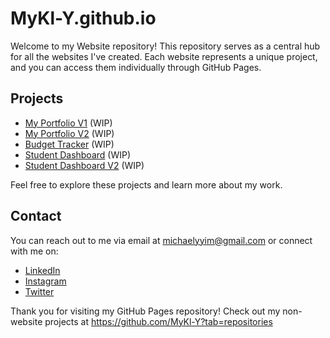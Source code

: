 # MyKl-Y.github.io
Welcome to my Website repository! This repository serves as a central hub for all the websites I've created. Each website represents a unique project, and you can access them individually through GitHub Pages.

## Projects

- [My Portfolio V1](https://MyKl-Y.github.io/Portfolio/index.html) (WIP)
- [My Portfolio V2](https://MyKl-Y.github.io/Portfolio/test.html) (WIP)
- [Budget Tracker](https://MyKl-Y.github.io/Budget-Tracker/public/index.html) (WIP)
- [Student Dashboard](https://MyKl-Y.github.io/Student-Dashboard/index.html) (WIP)
- [Student Dashboard V2](https://MyKl-Y.github.io/Student-Dashboard-V2/client/public/index.html) (WIP)

Feel free to explore these projects and learn more about my work.

## Contact

You can reach out to me via email at michaelyyim@gmail.com or connect with me on: 
- [LinkedIn](https://www.linkedin.com/in/michael-yim-olmos/) 
- [Instagram](https://www.instagram.com/michael.y.yim/)
- [Twitter](https://twitter.com/Mikey_Y_Yim)

Thank you for visiting my GitHub Pages repository!
Check out my non-website projects at https://github.com/MyKl-Y?tab=repositories
